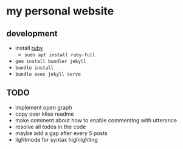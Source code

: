 # my personal website

## development

- install [ruby](https://www.ruby-lang.org/en/documentation/installation/)
	- `sudo apt install ruby-full`
- `gem install bundler jekyll`
- `bundle install`
- `bundle exec jekyll serve`

## TODO

- implement open graph
- copy over klise readme
- make comment about how to enable commenting with utterance
- resolve all todos in the code
- maybe add a gap after every 5 posts
- lightmode for syntax highlighting
